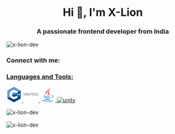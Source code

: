 <h1 align="center">Hi 👋, I'm X-Lion</h1>
<h3 align="center">A passionate frontend developer from India</h3>

<p align="left"> <img src="https://komarev.com/ghpvc/?username=x-lion-dev&label=Profile%20views&color=0e75b6&style=flat" alt="x-lion-dev" /> </p>

<h3 align="left">Connect with me:</h3>
<p align="left"> <a href="http://192.168.1.254/">
</p>

<h3 align="left">Languages and Tools:</h3>
<p align="left"> <a href="https://www.w3schools.com/cpp/" target="_blank" rel="noreferrer"> <img src="https://raw.githubusercontent.com/devicons/devicon/master/icons/cplusplus/cplusplus-original.svg" alt="cplusplus" width="40" height="40"/> </a> <a href="https://expressjs.com" target="_blank" rel="noreferrer"> <img src="https://raw.githubusercontent.com/devicons/devicon/master/icons/express/express-original-wordmark.svg" alt="express" width="40" height="40"/> </a> <a href="https://www.java.com" target="_blank" rel="noreferrer"> <img src="https://raw.githubusercontent.com/devicons/devicon/master/icons/java/java-original.svg" alt="java" width="40" height="40"/> </a> <a href="https://unity.com/" target="_blank" rel="noreferrer"> <img src="https://www.vectorlogo.zone/logos/unity3d/unity3d-icon.svg" alt="unity" width="40" height="40"/> </a> </p>

<p><img align="center" src="https://github-readme-stats.vercel.app/api/top-langs?username=x-lion-dev&show_icons=true&locale=en&layout=compact" alt="x-lion-dev" /></p>

<p><img align="center" src="https://github-readme-streak-stats.herokuapp.com/?user=x-lion-dev&" alt="x-lion-dev" /></p>
